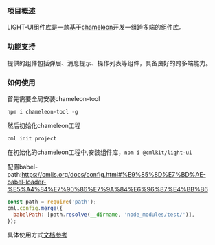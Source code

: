 ### 项目概述

LIGHT-UI组件库是一款基于[chameleon](https://github.com/didi/chameleon)开发一组跨多端的组件库。



### 功能支持

提供的组件包括弹层、消息提示、操作列表等组件，具备良好的跨多端能力。

### 如何使用

首先需要全局安装chameleon-tool

```
npm i chameleon-tool -g
```

然后初始化chameleon工程

```
cml init project
```

在初始化的chameleon工程中,安装组件库，`npm i @cmlkit/light-ui`

配置babel-path:https://cmljs.org/docs/config.html#%E9%85%8D%E7%BD%AE-babel-loader-%E5%A4%84%E7%90%86%E7%9A%84%E6%96%87%E4%BB%B6
```javascript
const path = require('path');
cml.config.merge({
  babelPath: [path.resolve(__dirname, 'node_modules/test/')],
});
```

具体使用方式[文档参考](http://cmljs.org/light-ui.github.io/)
